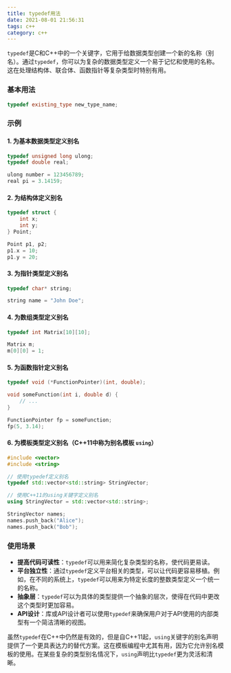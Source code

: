 ```yaml
---
title: typedef用法
date: 2021-08-01 21:56:31
tags: c++
category: c++
---
```


`typedef`是C和C++中的一个关键字，它用于给数据类型创建一个新的名称（别名）。通过`typedef`，你可以为复杂的数据类型定义一个易于记忆和使用的名称。这在处理结构体、联合体、函数指针等复杂类型时特别有用。

### 基本用法

```c++
typedef existing_type new_type_name;
```

### 示例

#### 1. 为基本数据类型定义别名

```c++
typedef unsigned long ulong;
typedef double real;

ulong number = 123456789;
real pi = 3.14159;
```

<!--more-->

#### 2. 为结构体定义别名

```c++
typedef struct {
    int x;
    int y;
} Point;

Point p1, p2;
p1.x = 10;
p1.y = 20;
```

#### 3. 为指针类型定义别名

```c++
typedef char* string;

string name = "John Doe";
```

#### 4. 为数组类型定义别名

```c++
typedef int Matrix[10][10];

Matrix m;
m[0][0] = 1;
```

#### 5. 为函数指针定义别名

```c++
typedef void (*FunctionPointer)(int, double);

void someFunction(int i, double d) {
    // ...
}

FunctionPointer fp = someFunction;
fp(5, 3.14);
```

#### 6. 为模板类型定义别名（C++11中称为别名模板 `using`）

```c++
#include <vector>
#include <string>

// 使用typedef定义别名
typedef std::vector<std::string> StringVector;

// 使用C++11的using关键字定义别名
using StringVector = std::vector<std::string>;

StringVector names;
names.push_back("Alice");
names.push_back("Bob");
```

### 使用场景

- **提高代码可读性**：`typedef`可以用来简化复杂类型的名称，使代码更易读。
- **平台独立性**：通过`typedef`定义平台相关的类型，可以让代码更容易移植。例如，在不同的系统上，`typedef`可以用来为特定长度的整数类型定义一个统一的名称。
- **抽象层**：`typedef`可以为具体的类型提供一个抽象的层次，使得在代码中更改这个类型时更加容易。
- **API设计**：库或API设计者可以使用`typedef`来确保用户对于API使用的内部类型有一个简洁清晰的视图。

虽然`typedef`在C++中仍然是有效的，但是自C++11起，`using`关键字的别名声明提供了一个更具表达力的替代方案。这在模板编程中尤其有用，因为它允许别名模板的使用。在某些复杂的类型别名情况下，`using`声明比`typedef`更为灵活和清晰。
